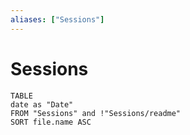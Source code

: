 ```yaml
---
aliases: ["Sessions"]
---
```

# Sessions
```dataview
TABLE
date as "Date"
FROM "Sessions" and !"Sessions/readme"
SORT file.name ASC
```
